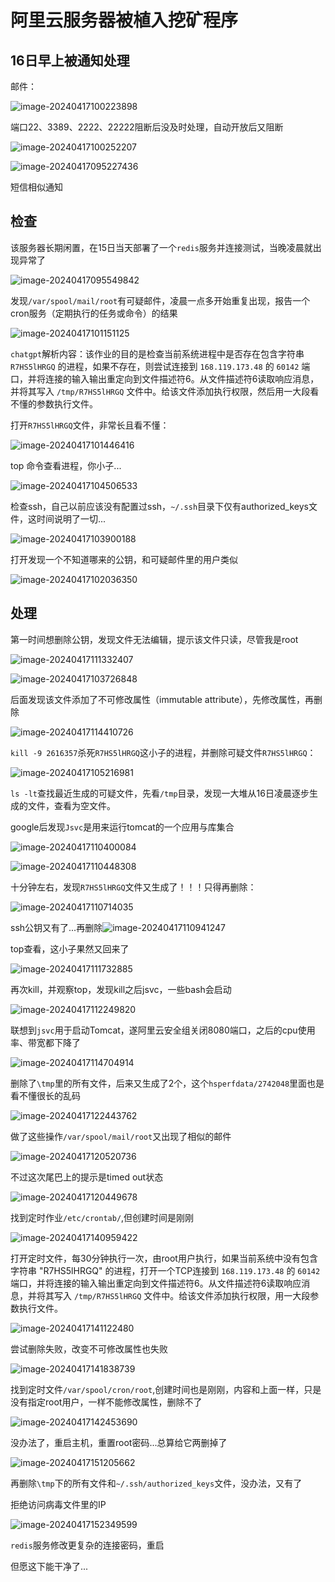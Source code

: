 # 阿里云服务器被植入挖矿程序

## 16日早上被通知处理

邮件：

![image-20240417100223898](figure/image-20240417100223898.png)

端口22、3389、2222、22222阻断后没及时处理，自动开放后又阻断

![image-20240417100252207](figure/image-20240417100252207.png)

![image-20240417095227436](figure/image-20240417095227436.png)

短信相似通知

## 检查

该服务器长期闲置，在15日当天部署了一个`redis`服务并连接测试，当晚凌晨就出现异常了

![image-20240417095549842](figure/image-20240417095549842.png)

发现`/var/spool/mail/root`有可疑邮件，凌晨一点多开始重复出现，报告一个cron服务（定期执行的任务或命令）的结果

![image-20240417101151125](figure/image-20240417101151125.png)

`chatgpt`解析内容：该作业的目的是检查当前系统进程中是否存在包含字符串 `R7HS5lHRGQ` 的进程，如果不存在，则尝试连接到 `168.119.173.48` 的 `60142` 端口，并将连接的输入输出重定向到文件描述符6。从文件描述符6读取响应消息，并将其写入 `/tmp/R7HS5lHRGQ` 文件中。给该文件添加执行权限，然后用一大段看不懂的参数执行文件。

打开`R7HS5lHRGQ`文件，非常长且看不懂：

![image-20240417101446416](figure/image-20240417101446416.png)

top 命令查看进程，你小子...

![image-20240417104506533](figure/image-20240417104506533.png)

检查ssh，自己以前应该没有配置过ssh，`~/.ssh`目录下仅有authorized_keys文件，这时间说明了一切...

![image-20240417103900188](figure/image-20240417103900188.png)

打开发现一个不知道哪来的公钥，和可疑邮件里的用户类似

![image-20240417102036350](figure/image-20240417102036350.png)

## 处理

第一时间想删除公钥，发现文件无法编辑，提示该文件只读，尽管我是root

![image-20240417111332407](figure/image-20240417111332407.png)

![image-20240417103726848](figure/image-20240417103726848.png)

后面发现该文件添加了不可修改属性（immutable attribute），先修改属性，再删除

![image-20240417114410726](figure/image-20240417114410726.png)

`kill -9 2616357`杀死`R7HS5lHRGQ`这小子的进程，并删除可疑文件`R7HS5lHRGQ`：

![image-20240417105216981](figure/image-20240417105216981.png)

`ls -lt`查找最近生成的可疑文件，先看`/tmp`目录，发现一大堆从16日凌晨逐步生成的文件，查看为空文件。

google后发现`Jsvc`是用来运行tomcat的一个应用与库集合

![image-20240417110400084](figure/image-20240417110400084.png)

![image-20240417110448308](figure/image-20240417110448308.png)

十分钟左右，发现`R7HS5lHRGQ`文件又生成了！！！只得再删除：

![image-20240417110714035](figure/image-20240417110714035.png)

ssh公钥又有了...再删除![image-20240417110941247](figure/image-20240417110941247.png)

top查看，这小子果然又回来了

![image-20240417111732885](figure/image-20240417111732885.png)

再次kill，并观察top，发现kill之后jsvc，一些bash会启动

![image-20240417112249820](figure/image-20240417112249820.png)

联想到`jsvc`用于启动Tomcat，遂阿里云安全组关闭8080端口，之后的cpu使用率、带宽都下降了

![image-20240417114704914](figure/image-20240417114704914.png)

删除了`\tmp`里的所有文件，后来又生成了2个，这个`hsperfdata/2742048`里面也是看不懂很长的乱码

![image-20240417122443762](figure/image-20240417122443762.png)

做了这些操作`/var/spool/mail/root`又出现了相似的邮件

![image-20240417120520736](figure/image-20240417120520736.png)

不过这次尾巴上的提示是timed out状态

![image-20240417120449678](figure/image-20240417120449678.png)

找到定时作业`/etc/crontab/`,但创建时间是刚刚

![image-20240417140959422](figure/image-20240417140959422.png)

打开定时文件，每30分钟执行一次，由root用户执行，如果当前系统中没有包含字符串 "R7HS5lHRGQ" 的进程，打开一个TCP连接到 `168.119.173.48` 的 `60142` 端口，并将连接的输入输出重定向到文件描述符6。从文件描述符6读取响应消息，并将其写入 `/tmp/R7HS5lHRGQ` 文件中。给该文件添加执行权限，用一大段参数执行文件。

![image-20240417141122480](figure/image-20240417141122480.png)

尝试删除失败，改变不可修改属性也失败

![image-20240417141838739](figure/image-20240417141838739.png)

找到定时文件`/var/spool/cron/root`,创建时间也是刚刚，内容和上面一样，只是没有指定root用户，一样不能修改属性，删除不了

![image-20240417142453690](figure/image-20240417142453690.png)

没办法了，重启主机，重置root密码...总算给它两删掉了

![image-20240417151205662](figure/image-20240417151205662.png)

再删除`\tmp`下的所有文件和`~/.ssh/authorized_keys`文件，没办法，又有了

拒绝访问病毒文件里的IP

![image-20240417152349599](figure/image-20240417152349599.png)

`redis`服务修改更复杂的连接密码，重启

但愿这下能干净了...